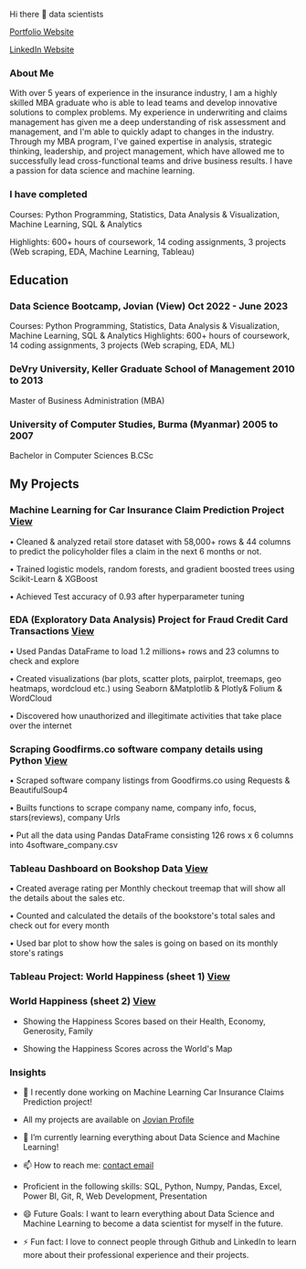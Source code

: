 Hi there 👋  data scientists

[Portfolio Website](https://www.datascienceportfol.io/tliman21)

[LinkedIn Website](https://www.linkedin.com/in/tin-nandar-liman/)

### About Me

With over 5 years of experience in the insurance industry, I am a highly skilled MBA graduate who is able to lead teams and develop innovative solutions to complex problems. My experience in underwriting and claims management has given me a deep understanding of risk assessment and management, and I'm able to quickly adapt to changes in the industry. Through my MBA program, I've gained expertise in analysis, strategic thinking, leadership, and project management, which have allowed me to successfully lead cross-functional teams and drive business results. I have a passion for data science and machine learning. 


### I have completed

Courses: Python Programming, Statistics, Data Analysis & Visualization, Machine Learning, SQL & Analytics

Highlights: 600+ hours of coursework, 14 coding assignments, 3 projects (Web scraping, EDA, Machine Learning, Tableau)


## Education

### Data Science Bootcamp, Jovian (View)                                                   Oct 2022 - June 2023
                                                                    
Courses: Python Programming, Statistics, Data Analysis & Visualization, Machine Learning, SQL & Analytics
Highlights: 600+ hours of coursework, 14 coding assignments, 3 projects (Web scraping, EDA, ML)

### DeVry University, Keller Graduate School of Management 	                                2010 to 2013
                                                                   
Master of Business Administration (MBA)

### University of Computer Studies, Burma (Myanmar)                                         2005 to 2007

Bachelor in Computer Sciences B.CSc

## My Projects

### Machine Learning for Car Insurance Claim Prediction Project [View](https://github.com/tinliman/Car-Insurance-Claims-Prediction-Machine-Learning-Project)

•	Cleaned & analyzed retail store dataset with 58,000+ rows & 44 columns to predict the policyholder files a claim in the next 6 months or not.

•	Trained logistic models, random forests, and gradient boosted trees using Scikit-Learn & XGBoost

•	Achieved Test accuracy of 0.93 after hyperparameter tuning



### EDA (Exploratory Data Analysis) Project for Fraud Credit Card Transactions [View](https://github.com/tinliman/Exploratory-Data-Analysis-Project)

•	Used Pandas DataFrame to load 1.2 millions+ rows and 23 columns to check and explore 
  
•	Created visualizations (bar plots, scatter plots, pairplot, treemaps, geo heatmaps, wordcloud etc.) using Seaborn &Matplotlib & Plotly& Folium
& WordCloud
  
•	Discovered how unauthorized and illegitimate activities that take place over the internet

### Scraping Goodfirms.co software company details using Python [View](https://github.com/tinliman/Webscraping-project-using-Python)

•	Scraped software company listings from Goodfirms.co using Requests & BeautifulSoup4
  
•	Builts functions to scrape company name, company info, focus, stars(reviews), company Urls
  
•	Put all the data using Pandas DataFrame consisting 126 rows x 6 columns into 4software_company.csv

### Tableau Dashboard on Bookshop Data [View](https://public.tableau.com/app/profile/tin.liman/viz/BookshopAssignment_16713188435100/BookshopAssignment)

•	Created average rating per Monthly checkout treemap that will show all the details about the sales etc. 
  
•	Counted and calculated the details of the bookstore's total sales and check out for every month 
  
•	Used bar plot to show how the sales is going on based on its monthly store's ratings

### Tableau Project: World Happiness (sheet 1) [View](https://public.tableau.com/app/profile/tin.liman/viz/WorldHappiness_16518975948630/Dashboard1) 
### World Happiness (sheet 2) [View](https://public.tableau.com/app/profile/tin.liman/viz/JusttheData-WorldHappinessbyTinLiman/Sheet2)

- Showing the Happiness Scores based on their Health, Economy, Generosity, Family

- Showing the Happiness Scores across the World's Map

### Insights


- 🔭 I recently done working on Machine Learning Car Insurance Claims Prediction project! 

-  All my projects are available on [Jovian Profile](https://jovian.com/tinliman21)

- 🌱 I’m currently learning everything about Data Science and Machine Learning!

- 📫 How to reach me: [contact email](tinliman21@gmail.com)

- Proficient in the following skills: SQL, Python, Numpy, Pandas, Excel, Power BI, Git, R, Web Development, Presentation

- 😄 Future Goals: I want to learn everything about Data Science and Machine Learning to become a data scientist for myself in the future.

- ⚡ Fun fact: I love to connect people through Github and LinkedIn to learn more about their professional experience and their projects.






